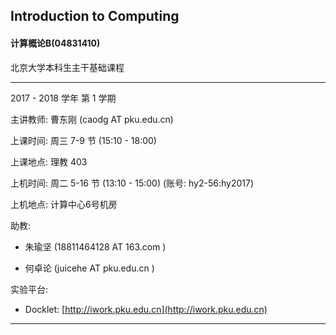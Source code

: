 ## Introduction to Computing

#### 计算概论B(04831410)

北京大学本科生主干基础课程

----

2017 - 2018 学年 第 1 学期


主讲教师: 曹东刚 (caodg AT pku.edu.cn)

上课时间: 周三 7-9 节 (15:10 - 18:00)

上课地点: 理教 403

上机时间: 周二 5-16 节 (13:10 - 15:00) (账号: hy2-56:hy2017)

上机地点: 计算中心6号机房

助教:

- 朱瑜坚 (18811464128 AT 163.com )

- 何卓论 (juicehe AT pku.edu.cn )


实验平台:

- Docklet: [http://iwork.pku.edu.cn](http://iwork.pku.edu.cn)

----

<!--
[作业1 分配结果发布](hw1-pair.md) . Mar 17, 2016
[作业2 发布](hw.md#作业2). Mar 17, 2016
[作业2](hw2.md) 发布. Apr 14, 2016
[大作业](hw.md#大作业) 发布. Mar 31, 2016
    技术报告报名截止: 2016年4月10日23:55分, 详见[这里](hw-proj.md)。
    大作业开始确定题目，每个题目限20人选。详见[这里](hw-proj.md)。
5月12日甲方同学将报告第一次项目验收情况，请提前检查乙方同学完成情况. May 5, 2016
    5月26日和6月2日的课程安排请见 [Schedule](schedule.md). May 19, 2016
-->

